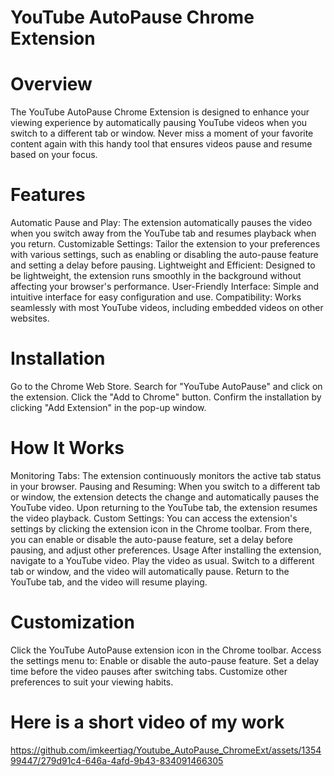# YouTube AutoPause Chrome Extension #
# Overview #
The YouTube AutoPause Chrome Extension is designed to enhance your viewing experience by automatically pausing YouTube videos when you switch to a different tab or window. Never miss a moment of your favorite content again with this handy tool that ensures videos pause and resume based on your focus.

# Features #
Automatic Pause and Play: The extension automatically pauses the video when you switch away from the YouTube tab and resumes playback when you return.
Customizable Settings: Tailor the extension to your preferences with various settings, such as enabling or disabling the auto-pause feature and setting a delay before pausing.
Lightweight and Efficient: Designed to be lightweight, the extension runs smoothly in the background without affecting your browser's performance.
User-Friendly Interface: Simple and intuitive interface for easy configuration and use.
Compatibility: Works seamlessly with most YouTube videos, including embedded videos on other websites.

# Installation #
Go to the Chrome Web Store.
Search for "YouTube AutoPause" and click on the extension.
Click the "Add to Chrome" button.
Confirm the installation by clicking "Add Extension" in the pop-up window.

# How It Works #
Monitoring Tabs: The extension continuously monitors the active tab status in your browser.
Pausing and Resuming: When you switch to a different tab or window, the extension detects the change and automatically pauses the YouTube video. Upon returning to the YouTube tab, the extension resumes the video playback.
Custom Settings: You can access the extension's settings by clicking the extension icon in the Chrome toolbar. From there, you can enable or disable the auto-pause feature, set a delay before pausing, and adjust other preferences.
Usage
After installing the extension, navigate to a YouTube video.
Play the video as usual.
Switch to a different tab or window, and the video will automatically pause.
Return to the YouTube tab, and the video will resume playing.

# Customization #
Click the YouTube AutoPause extension icon in the Chrome toolbar.
Access the settings menu to:
Enable or disable the auto-pause feature.
Set a delay time before the video pauses after switching tabs.
Customize other preferences to suit your viewing habits.

# Here is a short video of my work #

https://github.com/imkeertiag/Youtube_AutoPause_ChromeExt/assets/135499447/279d91c4-646a-4afd-9b43-834091466305
